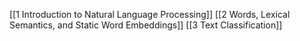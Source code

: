 [[1 Introduction to Natural Language Processing]]
[[2 Words, Lexical Semantics, and Static Word Embeddings]]
[[3 Text Classification]]